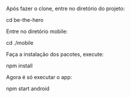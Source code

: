 Após fazer o clone, entre no diretório do projeto:

cd be-the-hero

Entre no diretório mobile:

cd ./mobile

Faça a instalação dos pacotes, execute:

npm install

Agora é só executar o app:

npm start android
